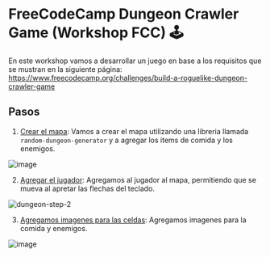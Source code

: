 # FreeCodeCamp Dungeon Crawler Game (Workshop FCC) 🕹

En este workshop vamos a desarrollar un juego en base a los requisitos que se
mustran en la siguiente página:
https://www.freecodecamp.org/challenges/build-a-roguelike-dungeon-crawler-game

## Pasos

1. [Crear el mapa](./step-1-create-map): Vamos a crear el mapa utilizando una
   libreria llamada `random-dungeon-generator` y a agregar los items de comida y
   los enemigos.

![image](https://user-images.githubusercontent.com/6318057/33233842-acb4568c-d1fb-11e7-8d5a-b2b205db4928.png)

2. [Agregar el jugador](./step-2-add-player): Agregamos al jugador al mapa,
   permitiendo que se mueva al apretar las flechas del teclado.

![dungeon-step-2](https://user-images.githubusercontent.com/6318057/33233957-52b42476-d1fd-11e7-8d4e-fb9e7ecbc309.gif)

3. [Agregamos imagenes para las celdas](./step-3-add-tiles): Agregamos imagenes
   para la comida y enemigos.

![image](https://user-images.githubusercontent.com/6318057/33233985-dc2c9508-d1fd-11e7-8de1-bb7906f9e8c6.png)
